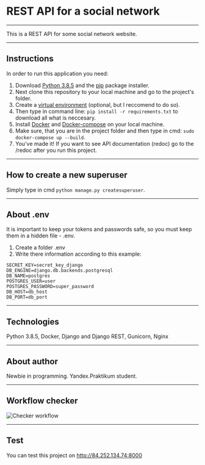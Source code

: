 # REST API for a social network
***
This is a REST API for some social network website.
***
Instructions
------------
In order to run this application you need:
1. Download [Python 3.8.5](https://www.python.org) and the [pip](https://pypi.org/project/pip/) package installer.
2. Next clone this repository to your local machine and go to the project's folder.
3. Create a [virtual environment](https://virtualenv.pypa.io/en/latest/installation.html) (optional, but I reccomend to do so).
4. Then type in command line: ```pip install -r requirements.txt``` to download all what is neccesary.
5. Install [Docker](https://www.docker.com/products/docker-desktop/) and [Docker-compose](https://docs.docker.com/compose/install/) on your local machine. 
6. Make sure, that you are in the project folder and then type in cmd: ```sudo docker-compose up --build```.
7. You've made it!
If you want to see API documentation (redoc) go to the /redoc after you run this project.
***
How to create a new superuser
-----------------------------
Simply type in cmd ```python manage.py createsuperuser```.
***
About .env
----------
It is important to keep your tokens and passwords safe, so you must keep them in a hidden file - .env.
1. Create a folder .env
2. Write there information according to this example:
```
SECRET_KEY=secret_key_django
DB_ENGINE=django.db.backends.postgresql
DB_NAME=postgres
POSTGRES_USER=user
POSTGRES_PASSWORD=super_password
DB_HOST=db_host
DB_PORT=db_port
```
***
Technologies
------------
Python 3.8.5, Docker, Django and Django REST, Gunicorn, Nginx
***
About author
------------
Newbie in programming. Yandex.Praktikum student.
***
Workflow checker
----------------
![Checker workflow](https://github.com/AllianceBro/yamdb_final/actions/workflows/yamdb_workflow.yml/badge.svg)
***
Test
----
You can test this project on http://84.252.134.74:8000
